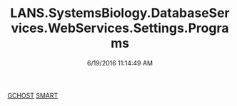﻿---
title: LANS.SystemsBiology.DatabaseServices.WebServices.Settings.Programs
date: 6/19/2016 11:14:49 AM
---

[GCHOST](T-LANS.SystemsBiology.DatabaseServices.WebServices.Settings.Programs.GCHOST.html)
[SMART](T-LANS.SystemsBiology.DatabaseServices.WebServices.Settings.Programs.SMART.html)
